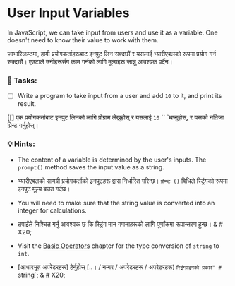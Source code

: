 # User Input Variables

In JavaScript, we can take input from users and use it as a variable. One doesn't need to know their value to work with them.

जाभास्क्रिप्टमा, हामी प्रयोगकर्ताहरूबाट इनपुट लिन सक्दछौं र यसलाई भ्यारीएबलको रूपमा प्रयोग गर्न सक्दछौं। एउटाले उनीहरूसँग काम गर्नको लागि मूल्यहरू जान्नु आवश्यक पर्दैन।

### 📝 Tasks:

* [ ] Write a program to take input from a user and add `10` to it, and print its result.

[[] एक प्रयोगकर्ताबाट इनपुट लिनको लागि प्रोग्राम लेख्नुहोस् र यसलाई `10` `` `थप्नुहोस्, र यसको नतिजा प्रिन्ट गर्नुहोस्।

### 💡 Hints:

* The content of a variable is determined by the user's inputs. The `prompt()` method saves the input value as a string.

* भ्यारीएबलको सामग्री प्रयोगकर्ताको इनपुटहरू द्वारा निर्धारित गरिन्छ। `प्रोम्प्ट ()` विधिले स्ट्रिंगको रूपमा इनपुट मूल्य बचत गर्दछ।
* You will need to make sure that the string value is converted into an integer for calculations.&#x20;

* तपाईंले निश्चित गर्नु आवश्यक छ कि स्ट्रिंग मान गणनाहरूको लागि पूर्णांकमा रूपान्तरण हुन्छ। & # X20;
* Visit the [Basic Operators](../numbers/operators.md) chapter for the type conversion of `string` to `int`.&#x20;

* [आधारभूत अपरेटरहरू] हेर्नुहोस् [..। / नम्बर / अपरेटरहरू / अपरेटरहरू) `स्ट्रिंग्ग्राइमको प्रकार" # `string`; & # X20;
